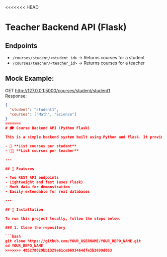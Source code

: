 <<<<<<< HEAD
# Teacher Backend API (Flask)

## Endpoints
- `/courses/student/<student_id>` → Returns courses for a student
- `/courses/teacher/<teacher_id>` → Returns courses for a teacher

## Mock Example:
GET http://127.0.0.1:5000/courses/student/student1  
Response:
```json
{
  "student": "student1",
  "courses": ["Math", "Science"]
}
=======
# 🎓 Course Backend API (Python Flask)

This is a simple backend system built using Python and Flask. It provides two API endpoints:

- 📘 **List courses per student**
- 🧑‍🏫 **List courses per teacher**

---

## 📌 Features

- Two REST API endpoints
- Lightweight and fast (uses Flask)
- Mock data for demonstration
- Easily extendable for real databases

---

## 🚀 Installation

To run this project locally, follow the steps below.

### 1. Clone the repository

```bash
git clone https://github.com/YOUR_USERNAME/YOUR_REPO_NAME.git
cd YOUR_REPO_NAME
>>>>>>> 485278029bb1329e61ce6693464dfe3b2699d063
